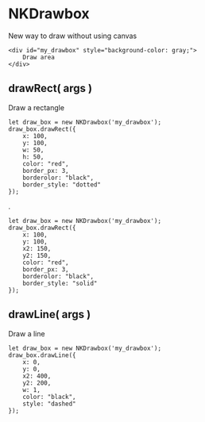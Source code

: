 # NKDrawbox
New way to draw without using canvas


    <div id="my_drawbox" style="background-color: gray;">
        Draw area
    </div>


drawRect( args )
----------------------------------------------------------------------------
Draw a rectangle

    let draw_box = new NKDrawbox('my_drawbox');
    draw_box.drawRect({
        x: 100,
        y: 100,
        w: 50,
        h: 50,
        color: "red",
        border_px: 3,
        borderolor: "black",
        border_style: "dotted"
    });
.

    let draw_box = new NKDrawbox('my_drawbox');
    draw_box.drawRect({
        x: 100,
        y: 100,
        x2: 150,
        y2: 150,
        color: "red",
        border_px: 3,
        borderolor: "black",
        border_style: "solid"
    });


drawLine( args )
----------------------------------------------------------------------------
Draw a line

    let draw_box = new NKDrawbox('my_drawbox');
    draw_box.drawLine({
        x: 0,
        y: 0,
        x2: 400,
        y2: 200,
        w: 1,
        color: "black",
        style: "dashed"
    });